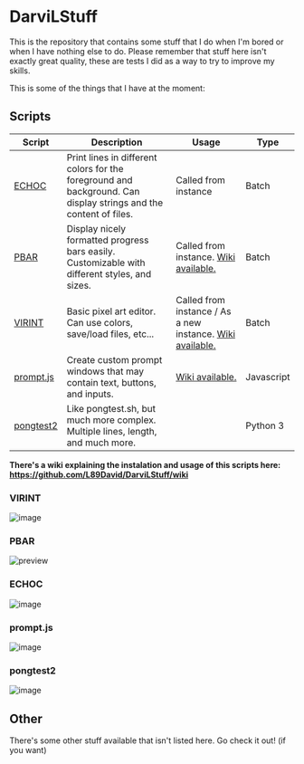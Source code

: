 # DarviLStuff
This is the repository that contains some stuff that I do when I'm bored or when I have nothing else to do. Please remember that stuff here isn't exactly great quality, these are tests I did as a way to try to improve my skills.

This is some of the things that I have at the moment:

## Scripts

| Script | Description | Usage | Type |
| ------ | ----------- | ----- | ---- |
| [ECHOC](https://github.com/L89David/DarviLStuff/blob/master/batch/echoc.bat) | Print lines in different colors for the foreground and background. Can display strings and the content of files. | Called from instance | Batch |
| [PBAR](https://github.com/L89David/DarviLStuff/blob/master/batch/pbar.bat) | Display nicely formatted progress bars easily. Customizable with different styles, and sizes. | Called from instance. [Wiki available.](https://github.com/DarviL82/DarviLStuff/wiki/PBAR) | Batch |
| [VIRINT](https://github.com/L89David/DarviLStuff/blob/master/batch/virint.bat) | Basic pixel art editor. Can use colors, save/load files, etc... | Called from instance / As a new instance. [Wiki available.](https://github.com/DarviL82/DarviLStuff/wiki/VIRINT) | Batch |
| [prompt.js](https://github.com/L89David/DarviLStuff/blob/master/web/promptTest) | Create custom prompt windows that may contain text, buttons, and inputs. | [Wiki available.](https://github.com/DarviL82/DarviLStuff/wiki/prompt.js) | Javascript |
| [pongtest2](https://github.com/L89David/DarviLStuff/blob/master/python/pongtest2.py) | Like pongtest.sh, but much more complex. Multiple lines, length, and much more. |  | Python 3 |

**There's a wiki explaining the instalation and usage of this scripts here: https://github.com/L89David/DarviLStuff/wiki**


### VIRINT
![image](https://user-images.githubusercontent.com/48654552/108505311-75733c00-72b7-11eb-89ae-0a059ea99ea2.png)

### PBAR
![preview](https://user-images.githubusercontent.com/48654552/104537150-af4a8600-5619-11eb-9479-b43bd3ecb924.gif)

### ECHOC
![image](https://user-images.githubusercontent.com/48654552/106464772-6445c500-6499-11eb-86bb-9303bd273070.png)

### prompt.js
![image](https://user-images.githubusercontent.com/48654552/143162759-8b379c6b-e004-4e9a-9966-97f173616cc7.png)

### pongtest2
![image](https://user-images.githubusercontent.com/48654552/120077549-2e14fc80-c0ab-11eb-98c4-dbb6681ec1e9.png)


## Other

There's some other stuff available that isn't listed here. Go check it out! (if you want)